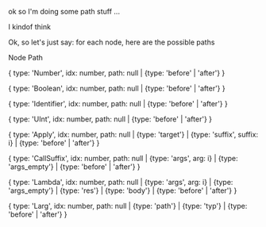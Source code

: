 
ok so I'm doing some path stuff ...

I kindof think

Ok, so let's just say: for each node, here are the possible paths

Node Path

{
	type: 'Number',
	idx: number,
	path: null | {type: 'before' | 'after'}
}

{
	type: 'Boolean',
	idx: number,
	path: null | {type: 'before' | 'after'}
}

{
	type: 'Identifier',
	idx: number,
	path: null | {type: 'before' | 'after'}
}

{
	type: 'UInt',
	idx: number,
	path: null | {type: 'before' | 'after'}
}

{
	type: 'Apply',
	idx: number,
	path: null | {type: 'target'} | {type: 'suffix', suffix: i} | {type: 'before' | 'after'}
}

{
	type: 'CallSuffix',
	idx: number,
	path: null | {type: 'args', arg: i} | {type: 'args_empty'} | {type: 'before' | 'after'}
}

{
	type: 'Lambda',
	idx: number,
	path: null | {type: 'args', arg: i} | {type: 'args_empty'} | {type: 'res'} | {type: 'body'} | {type: 'before' | 'after'}
}

{
	type: 'Larg',
	idx: number,
	path: null | {type: 'path'} | {type: 'typ'} | {type: 'before' | 'after'}
}